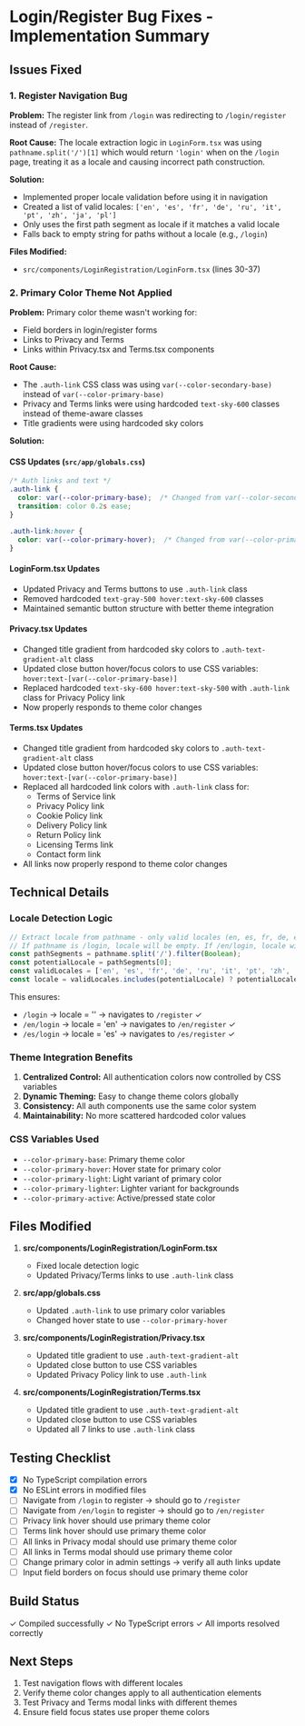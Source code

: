 # Login/Register Bug Fixes - Implementation Summary

## Issues Fixed

### 1. Register Navigation Bug
**Problem:** The register link from `/login` was redirecting to `/login/register` instead of `/register`.

**Root Cause:** The locale extraction logic in `LoginForm.tsx` was using `pathname.split('/')[1]` which would return `'login'` when on the `/login` page, treating it as a locale and causing incorrect path construction.

**Solution:** 
- Implemented proper locale validation before using it in navigation
- Created a list of valid locales: `['en', 'es', 'fr', 'de', 'ru', 'it', 'pt', 'zh', 'ja', 'pl']`
- Only uses the first path segment as locale if it matches a valid locale
- Falls back to empty string for paths without a locale (e.g., `/login`)

**Files Modified:**
- `src/components/LoginRegistration/LoginForm.tsx` (lines 30-37)

### 2. Primary Color Theme Not Applied
**Problem:** Primary color theme wasn't working for:
- Field borders in login/register forms
- Links to Privacy and Terms
- Links within Privacy.tsx and Terms.tsx components

**Root Cause:** 
- The `.auth-link` CSS class was using `var(--color-secondary-base)` instead of `var(--color-primary-base)`
- Privacy and Terms links were using hardcoded `text-sky-600` classes instead of theme-aware classes
- Title gradients were using hardcoded sky colors

**Solution:**

#### CSS Updates (`src/app/globals.css`)
```css
/* Auth links and text */
.auth-link {
  color: var(--color-primary-base);  /* Changed from var(--color-secondary-base) */
  transition: color 0.2s ease;
}

.auth-link:hover {
  color: var(--color-primary-hover);  /* Changed from var(--color-primary-base) */
}
```

#### LoginForm.tsx Updates
- Updated Privacy and Terms buttons to use `.auth-link` class
- Removed hardcoded `text-gray-500 hover:text-sky-600` classes
- Maintained semantic button structure with better theme integration

#### Privacy.tsx Updates
- Changed title gradient from hardcoded sky colors to `.auth-text-gradient-alt` class
- Updated close button hover/focus colors to use CSS variables: `hover:text-[var(--color-primary-base)]`
- Replaced hardcoded `text-sky-600 hover:text-sky-500` with `.auth-link` class for Privacy Policy link
- Now properly responds to theme color changes

#### Terms.tsx Updates
- Changed title gradient from hardcoded sky colors to `.auth-text-gradient-alt` class
- Updated close button hover/focus colors to use CSS variables: `hover:text-[var(--color-primary-base)]`
- Replaced all hardcoded link colors with `.auth-link` class for:
  - Terms of Service link
  - Privacy Policy link
  - Cookie Policy link
  - Delivery Policy link
  - Return Policy link
  - Licensing Terms link
  - Contact form link
- All links now properly respond to theme color changes

## Technical Details

### Locale Detection Logic
```typescript
// Extract locale from pathname - only valid locales (en, es, fr, de, etc)
// If pathname is /login, locale will be empty. If /en/login, locale will be 'en'
const pathSegments = pathname.split('/').filter(Boolean);
const potentialLocale = pathSegments[0];
const validLocales = ['en', 'es', 'fr', 'de', 'ru', 'it', 'pt', 'zh', 'ja', 'pl'];
const locale = validLocales.includes(potentialLocale) ? potentialLocale : '';
```

This ensures:
- `/login` → locale = '' → navigates to `/register` ✓
- `/en/login` → locale = 'en' → navigates to `/en/register` ✓
- `/es/login` → locale = 'es' → navigates to `/es/register` ✓

### Theme Integration Benefits
1. **Centralized Control:** All authentication colors now controlled by CSS variables
2. **Dynamic Theming:** Easy to change theme colors globally
3. **Consistency:** All auth components use the same color system
4. **Maintainability:** No more scattered hardcoded color values

### CSS Variables Used
- `--color-primary-base`: Primary theme color
- `--color-primary-hover`: Hover state for primary color
- `--color-primary-light`: Light variant of primary color
- `--color-primary-lighter`: Lighter variant for backgrounds
- `--color-primary-active`: Active/pressed state color

## Files Modified

1. **src/components/LoginRegistration/LoginForm.tsx**
   - Fixed locale detection logic
   - Updated Privacy/Terms links to use `.auth-link` class

2. **src/app/globals.css**
   - Updated `.auth-link` to use primary color variables
   - Changed hover state to use `--color-primary-hover`

3. **src/components/LoginRegistration/Privacy.tsx**
   - Updated title gradient to use `.auth-text-gradient-alt`
   - Updated close button to use CSS variables
   - Updated Privacy Policy link to use `.auth-link`

4. **src/components/LoginRegistration/Terms.tsx**
   - Updated title gradient to use `.auth-text-gradient-alt`
   - Updated close button to use CSS variables
   - Updated all 7 links to use `.auth-link` class

## Testing Checklist

- [x] No TypeScript compilation errors
- [x] No ESLint errors in modified files
- [ ] Navigate from `/login` to register → should go to `/register`
- [ ] Navigate from `/en/login` to register → should go to `/en/register`
- [ ] Privacy link hover should use primary theme color
- [ ] Terms link hover should use primary theme color
- [ ] All links in Privacy modal should use primary theme color
- [ ] All links in Terms modal should use primary theme color
- [ ] Change primary color in admin settings → verify all auth links update
- [ ] Input field borders on focus should use primary theme color

## Build Status
✓ Compiled successfully
✓ No TypeScript errors
✓ All imports resolved correctly

## Next Steps
1. Test navigation flows with different locales
2. Verify theme color changes apply to all authentication elements
3. Test Privacy and Terms modal links with different themes
4. Ensure field focus states use proper theme colors
